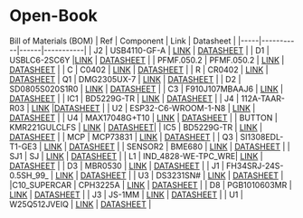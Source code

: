 # Open-Book
Bill of Materials (BOM)
| Ref | Component | Link | Datasheet |
|-----|-----------|------|-----------|
| J2 | USB4110-GF-A | [LINK](https://ro.mouser.com/ProductDetail/GCT/USB4110-GF-A?qs=KUoIvG%2F9IlYiZvIXQjyJeA%3D%3D) | [DATASHEET](https://ro.mouser.com/datasheet/2/837/GCT_USB4110_Product_Drawing___20k_cycles-3455479.pdf) |
| D1 | USBLC6-2SC6Y |[LINK](https://ro.mouser.com/ProductDetail/STMicroelectronics/USBLC6-2SC6Y?qs=gNDSiZmRJS%2FOgDexvXkdow%3D%3D) | [DATASHEET](https://ro.mouser.com/datasheet/2/389/usblc6_2sc6y-1852505.pdf) |
| PFMF.050.2 | PFMF.050.2 | [LINK](https://ro.mouser.com/ProductDetail/Schurter/PFMF.010.2?qs=1auRipcfynCnJdD0clLSNw%3D%3D) | [DATASHEET](https://ro.mouser.com/datasheet/2/358/typ_PFMF-1275918.pdf) |
| C | C0402 | [LINK](https://ro.mouser.com/ProductDetail/KEMET/C0402C475K8PACTU?qs=ulEaXIWI0c9ebKRT3r3htg%3D%3D) | [DATASHEET](https://ro.mouser.com/datasheet/2/447/KEM_C1006_X5R_SMD-3316465.pdf) |
| R | CR0402 | [LINK](https://ro.mouser.com/ProductDetail/Bourns/CR0402-FX-78R7GLF?qs=ePR1ZvdkOKLVu%2FTT5yAHeA%3D%3D) | 
 [DATASHEET](https://ro.mouser.com/datasheet/2/54/cr-1858361.pdf) 
| Q1 | DMG2305UX-7 | [LINK](https://ro.mouser.com/ProductDetail/Diodes-Incorporated/DMG2305UX-7?qs=L1DZKBg7t5F%2FNBHrjfxC%252Bg%3D%3D) | [DATASHEET](https://www.diodes.com/assets/Datasheets/DMG2305UX.pdf) |
| D2 | SD0805S020S1R0 | [LINK](https://eu.mouser.com/ProductDetail/KYOCERA-AVX/SD0805S020S1R0?qs=jCA%252BPfw4LHbpkAoSnwrdjw%3D%3D) | [DATASHEET](https://eu.mouser.com/datasheet/2/40/schottky-3165252.pdf) |
| C3 | F910J107MBAAJ6 | [LINK](https://eu.mouser.com/ProductDetail/KYOCERA-AVX/F910J107MBAAJ6?qs=PqoDHHvF649LraCA%2FjeGXg%3D%3D) | [DATASHEET](https://eu.mouser.com/datasheet/2/40/F91_AJ6-3162641.pdf) |
| IC1 | BD5229G-TR | [LINK](https://ro.mouser.com/ProductDetail/ROHM-Semiconductor/BD5229G-TR?qs=4kLU8WoGk0vvnhrrYwdszw%3D%3D&_gl=1*14qx4c6*_ga*NDQxMDcxNDk3LjE3NDI4NDIxODY.*_ga_15W4STQT4T*MTc0MzQ1MzQ2Ny4xMy4xLjE3NDM0NTU3MDcuNDIuMC4w) | [DATASHEET](https://fscdn.rohm.com/en/products/databook/datasheet/ic/power/voltage_detector/bd52xxg-e.pdf) |
| J4 | 112A-TAAR-R03 | [LINK](https://store.comet.srl.ro/Catalogue/Product/43497/) |[DATASHEET](https://www.attend.com.tw/data/download/file/112A-TAAR-R03.rar) |
| U2 | ESP32-C6-WROOM-1-N8 | [LINK](https://componentsearchengine.com/prices/ESP32-C6-WROOM-1-N8?manufacturer=Espressif%20Systems) | [DATASHEET](https://www.espressif.com/sites/default/files/documentation/esp32-c6-wroom-1_wroom-1u_datasheet_en.pdf) |
| U4 | MAX17048G+T10 | [LINK](https://ro.mouser.com/ProductDetail/Analog-Devices-Maxim-Integrated/MAX17048G%2bT10?qs=D7PJwyCwLAoGnnn8jEPRBQ%3D%3D) | [DATASHEET](https://ro.mouser.com/datasheet/2/609/MAX17048_MAX17049-3469099.pdf) |
| BUTTON | KMR221GULCLFS | [LINK](https://ro.mouser.com/ProductDetail/CK/KMR221GULCLFS?qs=u2NJ%252B70r0goBXaNk7IrU0Q%3D%3D) | [DATASHEET](https://www.ckswitches.com/media/1479/kmr2.pdf )|
| IC5 | BD5229G-TR | [LINK](https://www.mouser.com/)  | [DATASHEET](https://www.onsemi.com/pub/Collateral/MBR0530T1-D.PDF) |
| MCP | MCP73831 | [LINK](https://www.mouser.com/)  | [DATASHEET](https://www.onsemi.com/pub/Collateral/MBR0530T1-D.PDF) |
| Q3 | SI1308EDL-T1-GE3 | [LINK](https://www.mouser.com/)  | [DATASHEET](https://www.onsemi.com/pub/Collateral/MBR0530T1-D.PDF) |
| SENSOR2 | BME680 | [LINK](https://www.mouser.com/)  | [DATASHEET](https://www.onsemi.com/pub/Collateral/MBR0530T1-D.PDF) |
| SJ1 | SJ | [LINK](https://www.mouser.com/)  | [DATASHEET](https://www.onsemi.com/pub/Collateral/MBR0530T1-D.PDF) |
| L1 |  IND_4828-WE-TPC_WRE| [LINK](https://www.mouser.com/)  | [DATASHEET](https://www.onsemi.com/pub/Collateral/MBR0530T1-D.PDF) |
| D3 | MBR0530 | [LINK](https://www.mouser.com/)  | [DATASHEET](https://www.onsemi.com/pub/Collateral/MBR0530T1-D.PDF) |
| J1 | FH34SRJ-24S-0.5SH_99_ | [LINK](https://www.mouser.com/)  | [DATASHEET](https://www.onsemi.com/pub/Collateral/MBR0530T1-D.PDF) |
| U3 | DS3231SN# | [LINK](https://www.mouser.com/)  | [DATASHEET](https://www.onsemi.com/pub/Collateral/MBR0530T1-D.PDF) |
|C10_SUPERCAR | CPH3225A | [LINK](https://www.mouser.com/)  | [DATASHEET](https://www.onsemi.com/pub/Collateral/MBR0530T1-D.PDF) |
| D8 | PGB1010603MR | [LINK](https://www.mouser.com/) | [DATASHEET](https://www.onsemi.com/pub/Collateral/MBR0530T1-D.PDF) |
| J3 | JS-1MM | [LINK](https://www.mouser.com/)  | [DATASHEET](https://www.onsemi.com/pub/Collateral/MBR0530T1-D.PDF) |
| U1 | W25Q512JVEIQ | [LINK](https://www.mouser.com/) | [DATASHEET](https://www.onsemi.com/pub/Collateral/MBR0530T1-D.PDF) |
